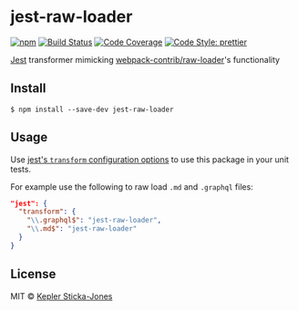 # jest-raw-loader

[![npm](https://img.shields.io/npm/v/jest-raw-loader.svg)](https://www.npmjs.com/package/jest-raw-loader)
[![Build Status](https://travis-ci.org/keplersj/jest-raw-loader.svg?branch=master)](https://travis-ci.org/keplersj/jest-raw-loader)
[![Code Coverage](https://codecov.io/gh/keplersj/jest-raw-loader/branch/master/graph/badge.svg)](https://codecov.io/gh/keplersj/jest-raw-loader)
[![Code Style: prettier](https://img.shields.io/badge/code_style-prettier-ff69b4.svg)](https://github.com/prettier/prettier)


[Jest](https://facebook.github.io/jest/) transformer mimicking [webpack-contrib/raw-loader](https://github.com/webpack-contrib/raw-loader)'s functionality

## Install

```
$ npm install --save-dev jest-raw-loader
```

## Usage

Use [jest's `transform` configuration options](https://facebook.github.io/jest/docs/en/configuration.html#transform-object-string-string) to use this package in your unit tests.

For example use the following to raw load `.md` and `.graphql` files:

```json
"jest": {
  "transform": {
    "\\.graphql$": "jest-raw-loader",
    "\\.md$": "jest-raw-loader"
  }
}
```

## License

MIT © [Kepler Sticka-Jones](https://github.com/keplersj)